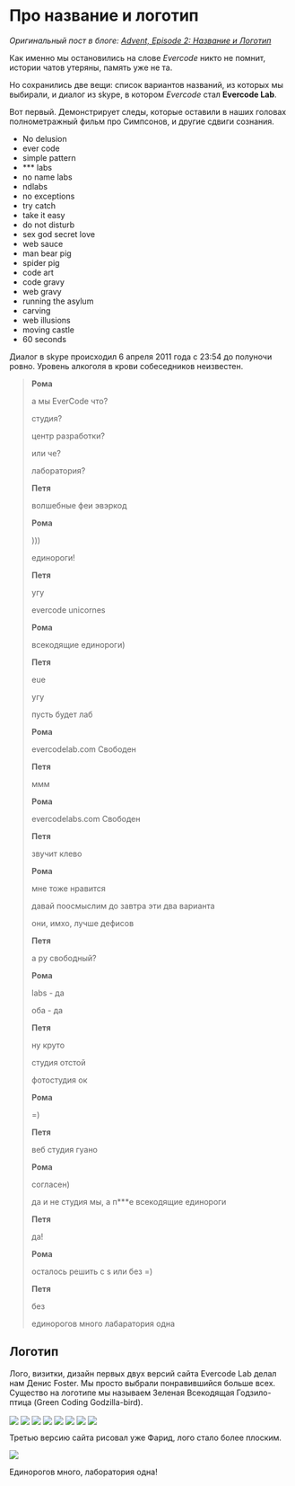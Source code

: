 # Про название и логотип

*Оригинальный пост в блоге: [Advent, Episode 2: Название и Логотип](http://blog.evercodelab.com/advent-episode2-about-the-name/)*

Как именно мы остановились на слове *Evercode* никто не помнит, истории чатов утеряны, память уже не та.

Но сохранились две вещи: список вариантов названий, из которых мы выбирали, и диалог из skype, в котором *Evercode* стал **Evercode Lab**.

Вот первый. Демонстрирует следы, которые оставили в наших головах полнометражный фильм про Симпсонов, и другие сдвиги сознания.

* No delusion
* ever code
* simple pattern
* *** labs
* no name labs
* ndlabs
* no exceptions
* try catch
* take it easy
* do not disturb
* sex god secret love
* web sauce
* man bear pig
* spider pig
* code art
* code gravy
* web gravy
* running the asylum
* carving
* web illusions
* moving castle
* 60 seconds

Диалог в skype происходил 6 апреля 2011 года с 23:54 до полуночи ровно. Уровень алкоголя в крови собеседников неизвестен.

> **Рома**
> 
> а мы EverCode что?
> 
> студия?
> 
> центр разработки?
> 
> или че?
> 
> лаборатория?
> 
> **Петя**
> 
> волшебные феи эвэркод
> 
> **Рома**
> 
> )))
> 
> единороги!
> 
> **Петя**
> 
> угу
> 
> evercode unicornes
> 
> **Рома**
> 
> всекодящие единороги)
> 
> **Петя**
> 
> eue
> 
> угу
> 
> пусть будет лаб
> 
> **Рома**
> 
> evercodelab.com    Свободен
> 
> **Петя**
> 
> ммм
> 
> **Рома**
> 
> evercodelabs.com    Свободен
> 
> **Петя**
> 
> звучит клево
> 
> **Рома**
> 
> мне тоже нравится
> 
> давай поосмыслим до завтра эти два варианта
> 
> они, имхо, лучше дефисов
> 
> **Петя**
> 
> а ру свободный?
> 
> **Рома**
> 
> labs - да
> 
> оба - да
> 
> **Петя**
> 
> ну круто
> 
> студия отстой
> 
> фотостудия ок
> 
> **Рома**
> 
> =)
> 
> **Петя**
> 
> веб студия гуано
> 
> **Рома**
> 
> согласен)
> 
> да и не студия мы, а п***е всекодящие единороги
> 
> **Петя**
> 
> да!
> 
> **Рома**
> 
> осталось решить с s  или без =)
> 
> **Петя**
> 
> без
> 
> единорогов много лабаратория одна


## Логотип

Лого, визитки, дизайн первых двух версий сайта Evercode Lab делал нам Денис Foster. Мы просто выбрали понравившийся больше всех. Существо на логотипе мы называем Зеленая Всекодящая Годзило-птица (Green Coding Godzilla-bird). 

<img align="center"  src="http://blog.evercodelab.com/assets/images/advent/2/final.jpg" data-caption="логотип Evercode Lab" />
<img align="center"  src="http://blog.evercodelab.com/assets/images/advent/2/1.jpg" data-caption="вариант логотипа" />
<img align="center"  src="http://blog.evercodelab.com/assets/images/advent/2/2.jpg" data-caption="вариант логотипа" />
<img align="center"  src="http://blog.evercodelab.com/assets/images/advent/2/3.jpg" data-caption="вариант логотипа" />
<img align="center"  src="http://blog.evercodelab.com/assets/images/advent/2/4.jpg" data-caption="вариант логотипа" />
<img align="center"  src="http://blog.evercodelab.com/assets/images/advent/2/5.jpg" data-caption="вариант логотипа" />
<img align="center"  src="http://blog.evercodelab.com/assets/images/advent/2/6.jpg" data-caption="вариант логотипа" />
<img align="center"  src="http://blog.evercodelab.com/assets/images/advent/2/card.png" data-caption="вариант визитки" />


Третью версию сайта рисовал уже Фарид, лого стало более плоским. 

<img align="center"  src="http://blog.evercodelab.com/assets/images/advent/2/logo_now.png" data-caption="flat логотип" />
    
Единорогов много, лаборатория одна!